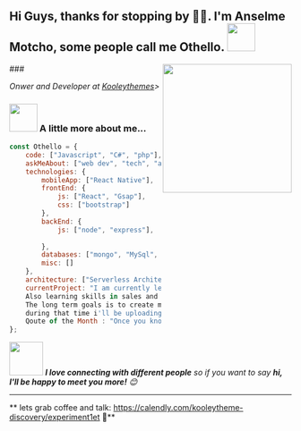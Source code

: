 <h2>Hi Guys, thanks for stopping by 🙏🏻. I'm Anselme Motcho, some people call me Othello. <img src="https://media.giphy.com/media/12oufCB0MyZ1Go/giphy.gif" width="50"></h2>
### <img align='right' src="https://media.giphy.com/media/xTiTnolgxvZcJwdq4E/giphy.gif" width="230">
<p><em> Onwer and Developer at <a href="https://kooleythemes.com">Kooleythemes</a>> 
</em></p>


### <img src="https://media.giphy.com/media/VgCDAzcKvsR6OM0uWg/giphy.gif" width="50"> A little more about me...  

```javascript
const Othello = {
    code: ["Javascript", "C#", "php"],
    askMeAbout: ["web dev", "tech", "app dev", "UI / UX Design"],
    technologies: {
        mobileApp: ["React Native"],
        frontEnd: {
            js: ["React", "Gsap"],
            css: ["bootstrap"]
        },
        backEnd: {
            js: ["node", "express"],
            
        },
        databases: ["mongo", "MySql", "sqlite"],
        misc: []
    },
    architecture: ["Serverless Architecture", "Progressive web applications", "Single page applications"],
    currentProject: "I am currently leveling up my skills in Fullstack Deveopment. 
    Also learning skills in sales and marketing in bring in more Leads for Kooleythemes. 
    The long term goals is to create movie streaming app using MERN Stack, 
    during that time i'll be uploading what i learn on here.",
    Qoute of the Month : "Once you know what failure feels like, determination chases success."
};
```

<img src="https://media.giphy.com/media/LnQjpWaON8nhr21vNW/giphy.gif" width="60"> <em><b>I love connecting with different people</b> so if you want to say <b>hi, I'll be happy to meet you more!</b> 😊</em>

---

** lets grab coffee and talk: https://calendly.com/kooleytheme-discovery/experiment1et 🐤** 
```

